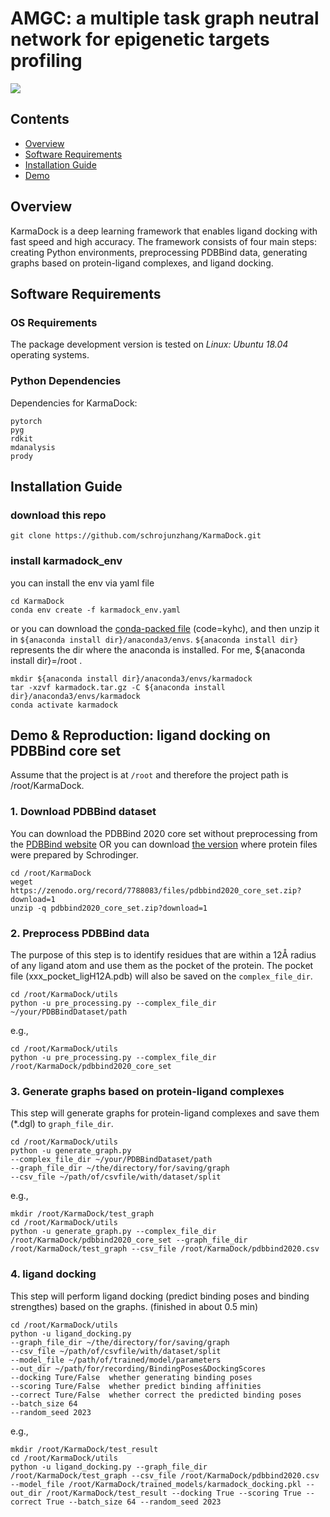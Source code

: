 # AMGC: a multiple task graph neutral network for epigenetic targets profiling 

![](https://https://github.com/shukai1997/AMGC/Figure1.png)

## Contents

- [Overview](#overview)
- [Software Requirements](#software-requirements)
- [Installation Guide](#installation-guide)
- [Demo](#demo--reproduction-ligand-docking-on-pdbbind-core-set)

## Overview 

KarmaDock is a deep learning framework that enables ligand docking with fast speed and high accuracy. The framework consists of four main steps: creating Python environments, preprocessing PDBBind data, generating graphs based on protein-ligand complexes, and ligand docking.

## Software Requirements

### OS Requirements

The package development version is tested on *Linux: Ubuntu 18.04* operating systems.

### Python Dependencies

Dependencies for KarmaDock:

```
pytorch
pyg
rdkit
mdanalysis
prody 
```

## Installation Guide

### download this repo

```
git clone https://github.com/schrojunzhang/KarmaDock.git
```

### install karmadock_env

you can install the env via yaml file

```
cd KarmaDock
conda env create -f karmadock_env.yaml
```

or you can download the [conda-packed file](https://pan.baidu.com/s/1_Pzr8ZxnmfgwPkr8iiaO4Q?pwd=kyhc) (code=kyhc), and then unzip it in `${anaconda install dir}/anaconda3/envs`. `${anaconda install dir}` represents the dir where the anaconda is installed. For me, ${anaconda install dir}=/root . 

```
mkdir ${anaconda install dir}/anaconda3/envs/karmadock 
tar -xzvf karmadock.tar.gz -C ${anaconda install dir}/anaconda3/envs/karmadock
conda activate karmadock
```

## Demo & Reproduction: ligand docking on PDBBind core set

Assume that the project is at `/root` and therefore the project path is /root/KarmaDock.

### 1. Download PDBBind dataset

You can download the PDBBind 2020 core set without preprocessing from the [PDBBind website](http://pdbbind.org.cn/index.php)
OR you can download [the version](https://zenodo.org/record/7788083/files/pdbbind2020_core_set.zip?download=1) where protein files were prepared by Schrodinger. 
```
cd /root/KarmaDock
weget https://zenodo.org/record/7788083/files/pdbbind2020_core_set.zip?download=1
unzip -q pdbbind2020_core_set.zip?download=1
```

### 2. Preprocess PDBBind data

The purpose of this step is to identify residues that are within a 12Å radius of any ligand atom and use them as the pocket of the protein. The pocket file (xxx_pocket_ligH12A.pdb) will also be saved on the `complex_file_dir`.

```
cd /root/KarmaDock/utils 
python -u pre_processing.py --complex_file_dir ~/your/PDBBindDataset/path
```
e.g.,
```
cd /root/KarmaDock/utils 
python -u pre_processing.py --complex_file_dir /root/KarmaDock/pdbbind2020_core_set
```

### 3. Generate graphs based on protein-ligand complexes

This step will generate graphs for protein-ligand complexes and save them (*.dgl) to `graph_file_dir`.

```
cd /root/KarmaDock/utils 
python -u generate_graph.py 
--complex_file_dir ~/your/PDBBindDataset/path 
--graph_file_dir ~/the/directory/for/saving/graph 
--csv_file ~/path/of/csvfile/with/dataset/split
```
e.g.,
```
mkdir /root/KarmaDock/test_graph
cd /root/KarmaDock/utils 
python -u generate_graph.py --complex_file_dir /root/KarmaDock/pdbbind2020_core_set --graph_file_dir /root/KarmaDock/test_graph --csv_file /root/KarmaDock/pdbbind2020.csv
```

### 4. ligand docking

This step will perform ligand docking (predict binding poses and binding strengthes) based on the graphs. (finished in about 0.5 min)

```
cd /root/KarmaDock/utils 
python -u ligand_docking.py 
--graph_file_dir ~/the/directory/for/saving/graph 
--csv_file ~/path/of/csvfile/with/dataset/split 
--model_file ~/path/of/trained/model/parameters 
--out_dir ~/path/for/recording/BindingPoses&DockingScores 
--docking Ture/False  whether generating binding poses
--scoring Ture/False  whether predict binding affinities
--correct Ture/False  whether correct the predicted binding poses
--batch_size 64 
--random_seed 2023 
```
e.g.,
```
mkdir /root/KarmaDock/test_result
cd /root/KarmaDock/utils 
python -u ligand_docking.py --graph_file_dir /root/KarmaDock/test_graph --csv_file /root/KarmaDock/pdbbind2020.csv --model_file /root/KarmaDock/trained_models/karmadock_docking.pkl --out_dir /root/KarmaDock/test_result --docking True --scoring True --correct True --batch_size 64 --random_seed 2023
```
